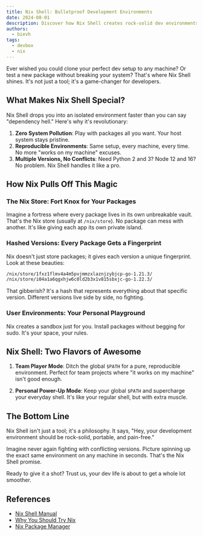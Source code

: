 ```yaml
---
title: Nix Shell: Bulletproof Development Environments
date: 2024-08-01
description: Discover how Nix Shell creates rock-solid dev environments that work everywhere, every time.
authors:
  - bievh
tags:
  - devbox
  - nix
---
```


Ever wished you could clone your perfect dev setup to any machine? Or test a new package without breaking your system? That's where Nix Shell shines. It's not just a tool; it's a game-changer for developers.

## What Makes Nix Shell Special?

Nix Shell drops you into an isolated environment faster than you can say "dependency hell." Here's why it's revolutionary:

1. **Zero System Pollution**: Play with packages all you want. Your host system stays pristine.
2. **Reproducible Environments**: Same setup, every machine, every time. No more "works on my machine" excuses.
3. **Multiple Versions, No Conflicts**: Need Python 2 and 3? Node 12 and 16? No problem. Nix Shell handles it like a pro.

## How Nix Pulls Off This Magic

### The Nix Store: Fort Knox for Your Packages

Imagine a fortress where every package lives in its own unbreakable vault. That's the Nix store (usually at `/nix/store`). No package can mess with another. It's like giving each app its own private island.

### Hashed Versions: Every Package Gets a Fingerprint

Nix doesn't just store packages; it gives each version a unique fingerprint. Look at these beauties:

```bash
/nix/store/1fxz1flmv4a4m5pvjmmzxlaznjzybjcp-go-1.21.3/
/nix/store/i04a1a6qgxhjw6c0ld2b3x1v815sbxjc-go-1.22.3/
```

That gibberish? It's a hash that represents everything about that specific version. Different versions live side by side, no fighting.

### User Environments: Your Personal Playground

Nix creates a sandbox just for you. Install packages without begging for sudo. It's your space, your rules.

## Nix Shell: Two Flavors of Awesome

1. **Team Player Mode**: Ditch the global `$PATH` for a pure, reproducible environment. Perfect for team projects where "it works on my machine" isn't good enough.

2. **Personal Power-Up Mode**: Keep your global `$PATH` and supercharge your everyday shell. It's like your regular shell, but with extra muscle.

## The Bottom Line

Nix Shell isn't just a tool; it's a philosophy. It says, "Hey, your development environment should be rock-solid, portable, and pain-free."

Imagine never again fighting with conflicting versions. Picture spinning up the exact same environment on any machine in seconds. That's the Nix Shell promise.

Ready to give it a shot? Trust us, your dev life is about to get a whole lot smoother.

## References

- [Nix Shell Manual](https://nix.dev/manual/nix/2.22/command-ref/nix-shell)
- [Why You Should Try Nix](https://nixos.org/guides/nix-pills/01-why-you-should-give-it-a-try)
- [Nix Package Manager](https://nixos.org/)
